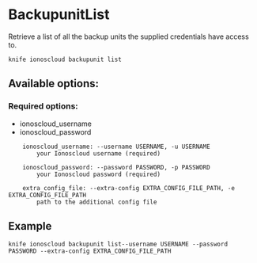 # BackupunitList

Retrieve a list of all the backup units the supplied credentials have access to.

```text
knife ionoscloud backupunit list
```

## Available options:

### Required options:

* ionoscloud\_username
* ionoscloud\_password

```text
    ionoscloud_username: --username USERNAME, -u USERNAME
        your Ionoscloud username (required)

    ionoscloud_password: --password PASSWORD, -p PASSWORD
        your Ionoscloud password (required)

    extra_config_file: --extra-config EXTRA_CONFIG_FILE_PATH, -e EXTRA_CONFIG_FILE_PATH
        path to the additional config file
```

## Example

```text
knife ionoscloud backupunit list--username USERNAME --password PASSWORD --extra-config EXTRA_CONFIG_FILE_PATH
```


